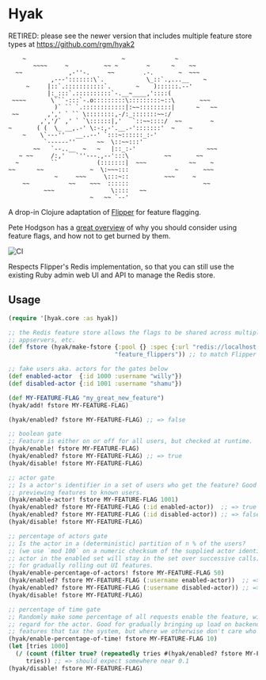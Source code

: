 # Hyak

RETIRED: please see the newer version that includes multiple feature store types at https://github.com/rgm/hyak2

```
    ~                           ~              ~
       ~~~~     ~          ~~ ~        ~      ~    ~~
  ~~             ,-''-.     ~~        .-.       ~  ~~~
            ,---':::::::\`.            \_::`.,...__    ~
     ~     |::`.:::::::::::`.       ~    )::::::.--'
           |:_:::`.::::::::::`-.__~____,'::::(
 ~~~~       \```-:::`-.o:::::::::\:::::::::~::\       ~~~
             )` `` `.::::::::::::|:~~:::::::::|      ~   ~~
 ~~        ,',' ` `` \::::::::,-/:_:::::::~~:/
         ,','/` ,' ` `\::::::|,'   `::~~::::/  ~~        ~
~       ( (  \_ __,.-' \:-:,-'.__.-':::::::'  ~    ~
    ~    \`---''   __..--' `:::~::::::_:-'
          `------''      ~~  \::~~:::'
       ~~   `--..__  ~   ~   |::_:-'                    ~~~
   ~ ~~     /:,'   `''---.,--':::\          ~~       ~~
  ~         ``           (:::::::|  ~~~            ~~    ~
~~      ~~             ~  \:~~~:::             ~       ~~~
             ~     ~~~     \:::~::          ~~~     ~
    ~~           ~~    ~~~  ::::::                     ~~
          ~~~                \::::   ~~
                       ~   ~~ `--'
```

A drop-in Clojure adaptation of [Flipper][flipper] for feature flagging.

Pete Hodgson has a [great overview][hodgson] of why you should consider using
feature flags, and how not to get burned by them.

![CI](https://github.com/rgm/hyak/workflows/CI/badge.svg)

Respects Flipper's Redis implementation, so that you can still use the existing
Ruby admin web UI and API to manage the Redis store.

[flipper]: https://github.com/jnunemaker/flipper
[hodgson]: https://www.martinfowler.com/articles/feature-toggles.html

## Usage

```clojure
(require '[hyak.core :as hyak])

;; the Redis feature store allows the flags to be shared across multiple
;; appservers, etc.
(def fstore (hyak/make-fstore {:pool {} :spec {:url "redis://localhost:6739/1"}}
                              "feature_flippers")) ;; to match Flipper's defaults

;; fake users aka. actors for the gates below
(def enabled-actor  {:id 1000 :username "willy"})
(def disabled-actor {:id 1001 :username "shamu"})

(def MY-FEATURE-FLAG "my_great_new_feature")
(hyak/add! fstore MY-FEATURE-FLAG)

(hyak/enabled? fstore MY-FEATURE-FLAG) ;; => false

;; boolean gate
;; Feature is either on or off for all users, but checked at runtime.
(hyak/enable! fstore MY-FEATURE-FLAG)
(hyak/enabled? fstore MY-FEATURE-FLAG) ;; => true
(hyak/disable! fstore MY-FEATURE-FLAG)

;; actor gate
;; Is a actor's identifier in a set of users who get the feature? Good for
;; previewing features to known users.
(hyak/enable-actor! fstore MY-FEATURE-FLAG 1001)
(hyak/enabled? fstore MY-FEATURE-FLAG (:id enabled-actor))  ;; => true
(hyak/enabled? fstore MY-FEATURE-FLAG (:id disabled-actor)) ;; => false
(hyak/disable! fstore MY-FEATURE-FLAG)

;; percentage of actors gate
;; Is the actor in a (deterministic) partition of n % of the users?
;; (we use `mod 100` on a numeric checksum of the supplied actor identifier, so an
;; actor in the enabled set will stay in the set over successive calls). Good
;; for gradually rolling out UI features.
(hyak/enable-percentage-of-actors! fstore MY-FEATURE-FLAG 50)
(hyak/enabled? fstore MY-FEATURE-FLAG (:username enabled-actor))  ;; => true
(hyak/enabled? fstore MY-FEATURE-FLAG (:username disabled-actor)) ;; => false
(hyak/disable! fstore MY-FEATURE-FLAG)

;; percentage of time gate
;; Randomly make some percentage of all requests enable the feature, without
;; regard for the actor. Good for gradually bringing up load on backend
;; features that tax the system, but where we otherwise don't care who uses it.
(hyak/enable-percentage-of-time! fstore MY-FEATURE-FLAG 10)
(let [tries 1000]
  (/ (count (filter true? (repeatedly tries #(hyak/enabled? fstore MY-FEATURE-FLAG))))
     tries)) ;; => should expect somewhere near 0.1
(hyak/disable! fstore MY-FEATURE-FLAG)
```
